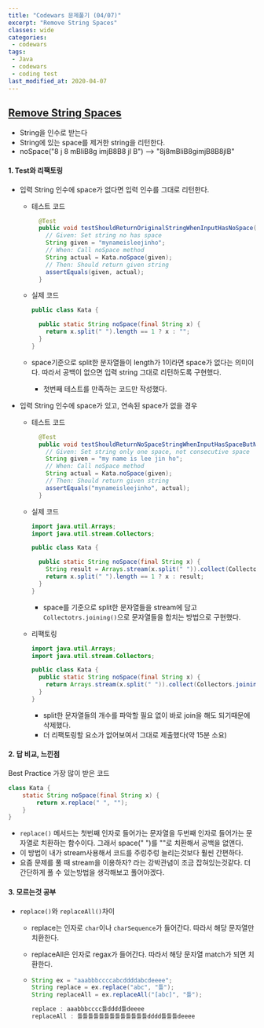```yaml
---
title: "Codewars 문제풀기 (04/07)"
excerpt: "Remove String Spaces"
classes: wide
categories:
 - codewars
tags:
 - Java
 - codewars
 - coding test
last_modified_at: 2020-04-07
---
```




## [Remove String Spaces](https://www.codewars.com/kata/57eae20f5500ad98e50002c5/train/java)

* String을 인수로 받는다
* String에 있는 space를 제거한 string을 리턴한다.
* noSpace("8 j 8   mBliB8g  imjB8B8  jl  B") --> "8j8mBliB8gimjB8B8jlB"

#### 1. Test와 리팩토링

* 입력 String 인수에 space가 없다면 입력 인수를 그대로 리턴한다.

  * 테스트 코드

    ```java
      @Test
      public void testShouldReturnOriginalStringWhenInputHasNoSpace() {
        // Given: Set string no has space
        String given = "mynameisleejinho";
        // When: Call noSpace method
        String actual = Kata.noSpace(given);
        // Then: Should return given string
        assertEquals(given, actual);
      }
    ```
    
  * 실제 코드

    ```java
    public class Kata {
    
      public static String noSpace(final String x) {
        return x.split(" ").length == 1 ? x : "";
      }
    }
    ```
    
  * space기준으로 split한 문자열들이 length가 1이라면 space가 없다는 의미이다. 따라서 공백이 없으면 입력 string 그대로 리턴하도록 구현했다.

    * 첫번째 테스트를 만족하는 코드만 작성했다.

* 입력 String 인수에 space가 있고, 연속된 space가 없을 경우 

  * 테스트 코드

    ```java
      @Test
      public void testShouldReturnNoSpaceStringWhenInputHasSpaceButNoConsecutiveSpace() {
        // Given: Set string only one space, not consecutive space
        String given = "my name is lee jin ho";
        // When: Call noSpace method
        String actual = Kata.noSpace(given);
        // Then: Should return given string
        assertEquals("mynameisleejinho", actual);
      }
    ```
    
  * 실제 코드

    ```java
    import java.util.Arrays;
    import java.util.stream.Collectors;
    
    public class Kata {
    
      public static String noSpace(final String x) {
        String result = Arrays.stream(x.split(" ")).collect(Collectors.joining());
        return x.split(" ").length == 1 ? x : result;
      }
    }
    ```

    * space를 기준으로 split한 문자열들을 stream에 담고  `Collectotrs.joining()`으로 문자열들을 합치는 방법으로 구현했다.

  * 리팩토링

    ```java
    import java.util.Arrays;
    import java.util.stream.Collectors;
    
    public class Kata {
      public static String noSpace(final String x) {
        return Arrays.stream(x.split(" ")).collect(Collectors.joining());
      }
    }
    ```

    * split한 문자열들의 개수를 파악할 필요 없이 바로 join을 해도 되기때문에 삭제했다.
    * 더 리팩토링할 요소가 없어보여서 그대로 제출했다(약 15분 소요)

#### 2. 답 비교, 느낀점

Best Practice 가장 많이 받은 코드

```java
class Kata {
    static String noSpace(final String x) {
        return x.replace(" ", "");
    }
}
```

* `replace()` 메서드는 첫번째 인자로 들어가는 문자열을 두번째 인자로 들어가는 문자열로 치환하는 함수이다. 그래서 space(" ")를 ""로 치환해서 공백을 없앤다.
* 이 방법이 내가 stream사용해서 코드를 주렁주렁 늘리는것보다 훨씬 간편하다.
* 요즘 문제를 풀 때 stream을 이용하자? 라는 강박관념이 조금 잡혀있는것같다. 더 간단하게 풀 수 있는방법을 생각해보고 풀어야겠다.



#### 3. 모르는것 공부

* `replace()`와 `replaceAll()`차이

  * replace는 인자로 `char`이나 `charSequence`가 들어간다. 따라서 해당 문자열만 치환한다.

  * replaceAll은 인자로 regax가 들어간다. 따라서 해당 문자열 match가 되면 치환한다.

  * ```java
    String ex = "aaabbbccccabcddddabcdeeee";
    String replace = ex.replace("abc", "틀");
    String replaceAll = ex.replaceAll("[abc]", "틀");
    
    replace : aaabbbcccc틀dddd틀deeee
    replaceAll : 틀틀틀틀틀틀틀틀틀틀틀틀틀dddd틀틀틀deeee
    ```



